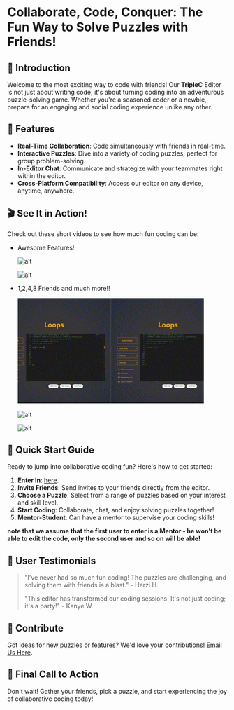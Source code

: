 # Collaborate, Code, Conquer: The Fun Way to Solve Puzzles with Friends!

## 🌟 Introduction
Welcome to the most exciting way to code with friends! Our **TripleC** Editor is not just about writing code; it's about turning coding into an adventurous puzzle-solving game. Whether you're a seasoned coder or a newbie, prepare for an engaging and social coding experience unlike any other.

## 🎉 Features
- **Real-Time Collaboration**: Code simultaneously with friends in real-time.
- **Interactive Puzzles**: Dive into a variety of coding puzzles, perfect for group problem-solving.
- **In-Editor Chat**: Communicate and strategize with your teammates right within the editor.
- **Cross-Platform Compatibility**: Access our editor on any device, anytime, anywhere.

## 🎬 See It in Action!
Check out these short videos to see how much fun coding can be:
- Awesome Features!
 
  ![alt](https://github.com/orenpa/collaborative-editor/blob/main/assets/gifs/features.gif)
  
  ![alt](https://github.com/orenpa/collaborative-editor/blob/main/assets/gifs/sucessfail.gif)


  
- 1,2,4,8 Friends and much more!!
  
  ![alt](https://github.com/orenpa/collaborative-editor/blob/main/assets/gifs/2clients.gif)
  
  ![alt](https://github.com/orenpa/collaborative-editor/blob/main/assets/gifs/4clients.gif)
  
  ![alt](https://github.com/orenpa/collaborative-editor/blob/main/assets/gifs/8clients.gif)



## 🚀 Quick Start Guide
Ready to jump into collaborative coding fun? Here's how to get started:
1. **Enter In**: [here](https://collaborative-editor-z1mo.onrender.com).
2. **Invite Friends**: Send invites to your friends directly from the editor.
3. **Choose a Puzzle**: Select from a range of puzzles based on your interest and skill level.
4. **Start Coding**: Collaborate, chat, and enjoy solving puzzles together!
5. **Mentor-Student**: Can have a mentor to supervise your coding skills!

**note that we assume that the first user to enter is a Mentor - he won't be able to edit the code, only the second user and so on will be able!**

## 💬 User Testimonials
> "I've never had so much fun coding! The puzzles are challenging, and solving them with friends is a blast." - Herzi H.
>
> "This editor has transformed our coding sessions. It's not just coding; it's a party!" - Kanye W.

## 🤝 Contribute
Got ideas for new puzzles or features? We'd love your contributions!  [Email Us Here](mailto:orpaemail@gmail.com).


## 📢 Final Call to Action
Don't wait! Gather your friends, pick a puzzle, and start experiencing the joy of collaborative coding today!
